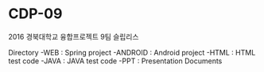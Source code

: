# CDP-09
2016 경북대학교 융합프로젝트 9팀 슬립리스

Directory
-WEB : Spring project
-ANDROID : Android project
-HTML : HTML test code
-JAVA : JAVA test code
-PPT : Presentation Documents
